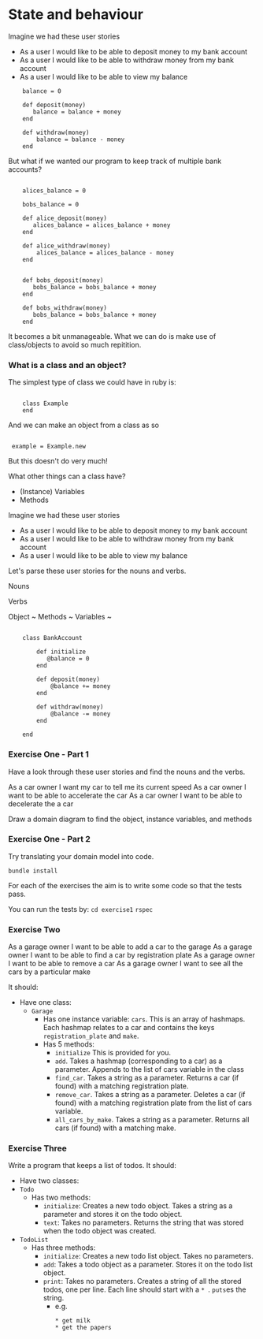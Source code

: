 # State and behaviour

Imagine we had these user stories

 - As a user I would like to be able to deposit money to my bank account
 - As a user I would like to be able to withdraw money from my bank account
 - As a user I would like to be able to view my balance

```$xslt
    balance = 0
    
    def deposit(money)
       balance = balance + money
    end
    
    def withdraw(money)
        balance = balance - money
    end    

```

But what if we wanted our program to keep track of multiple bank accounts?


```$xslt

    alices_balance = 0
    
    bobs_balance = 0
    
    def alice_deposit(money)
       alices_balance = alices_balance + money
    end
    
    def alice_withdraw(money)
        alices_balance = alices_balance - money
    end  
    
    
    def bobs_deposit(money)
       bobs_balance = bobs_balance + money
    end

    def bobs_withdraw(money)
       bobs_balance = bobs_balance + money
    end
```

It becomes a bit unmanageable. What we can do is make use of class/objects to avoid so much repitition.


### What is a class and an object?

The simplest type of class we could have in ruby is:


```$xslt

    class Example
    end

```
And we can make an object from a class as so

```$xslt

 example = Example.new
```

But this doesn't do very much! 


What other things can a class have?

 - (Instance) Variables
 - Methods
 
Imagine we had these user stories

- As a user I would like to be able to deposit money to my bank account
- As a user I would like to be able to withdraw money from my bank account
- As a user I would like to be able to view my balance

Let's parse these user stories for the nouns and verbs.

Nouns

Verbs


Object ~
Methods ~
Variables ~




```$xslt

    class BankAccount
    
        def initialize
           @balance = 0
        end
        
        def deposit(money)
            @balance += money
        end  
        
        def withdraw(money)
            @balance -= money
        end
            
    end

```




### Exercise One - Part 1

Have a look through these user stories and find the nouns and the verbs.

As a car owner I want my car to tell me its current speed
As a car owner I want to be able to accelerate the car
As a car owner I want to be able to decelerate the a car

Draw a domain diagram to find the object, instance variables, and methods


### Exercise One - Part 2

Try translating your domain model into code.

`bundle install`

For each of the exercises the aim is to write some code so that the tests pass.

You can run the tests by:
`cd exercise1`
`rspec`


### Exercise Two

As a garage owner I want to be able to add a car to the garage
As a garage owner I want to be able to find a car by registration plate
As a garage owner I want to be able to remove a car
As a garage owner I want to see all the cars by a particular make

It should:
* Have one class:
  * `Garage`
    * Has one instance variable:
      `cars`. This is an array of hashmaps. Each hashmap relates to a car and
      contains the keys `registration_plate` and `make`.
    * Has 5 methods:
      * `initialize` This is provided for you.
      * `add`. Takes a hashmap (corresponding to a car) as a parameter. Appends to the list of cars variable in the class
      * `find_car`. Takes a string as a parameter. Returns a car (if found) with a matching registration plate.
      * `remove_car`. Takes a string as a parameter. Deletes a car (if found) with
      a matching registration plate from the list of cars variable.
      * `all_cars_by_make`. Takes a string as a parameter. Returns all cars (if found) with a matching make.


### Exercise Three

Write a program that keeps a list of todos. It should:
* Have two classes:
 * `Todo`
   * Has two methods:
     * `initialize`: Creates a new todo object. Takes a string as a
       parameter and stores it on the todo object.
     * `text`: Takes no parameters. Returns the string that was
       stored when the todo object was created.
 * `TodoList`
   * Has three methods:
     * `initialize`: Creates a new todo list object. Takes no parameters.
     * `add`: Takes a todo object as a parameter.  Stores it on the
       todo list object.
     * `print`: Takes no parameters.  Creates a string of all the
       stored todos, one per line.  Each line should start with a
       `* `.  `puts`es the string.
       * e.g.
         ```
         * get milk
         * get the papers
         ```
